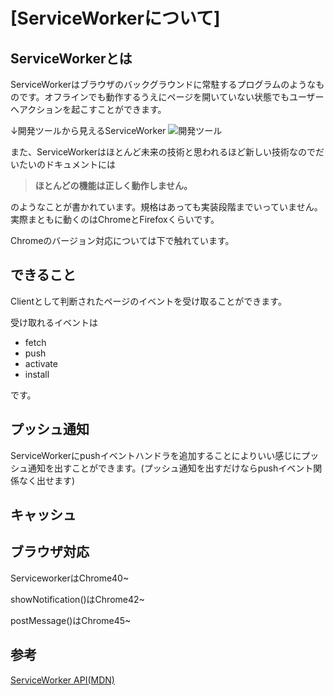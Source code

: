 # [ServiceWorkerについて]
## ServiceWorkerとは
ServiceWorkerはブラウザのバックグラウンドに常駐するプログラムのようなものです。オフラインでも動作するうえにページを開いていない状態でもユーザーへアクションを起こすことができます。

↓開発ツールから見えるServiceWorker
![開発ツール](https://github.com/asmsuechan/study/tree/master/assets/sw_fb.png "Chrome開発ツールのApplication")

また、ServiceWorkerはほとんど未来の技術と思われるほど新しい技術なのでだいたいのドキュメントには

> **ほとんどの機能は正しく動作しません。**

のようなことが書かれています。規格はあっても実装段階までいっていません。実際まともに動くのはChromeとFirefoxくらいです。

Chromeのバージョン対応については下で触れています。

## できること
Clientとして判断されたページのイベントを受け取ることができます。

受け取れるイベントは

* fetch
* push
* activate
* install

です。
## プッシュ通知
ServiceWorkerにpushイベントハンドラを追加することによりいい感じにプッシュ通知を出すことができます。(プッシュ通知を出すだけならpushイベント関係なく出せます)

## キャッシュ
## ブラウザ対応
ServiceworkerはChrome40~

showNotification()はChrome42~

postMessage()はChrome45~

## 参考
[ServiceWorker API(MDN)](https://developer.mozilla.org/ja/docs/Web/API/ServiceWorker_API)
